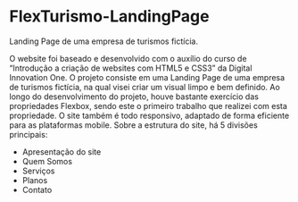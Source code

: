 # FlexTurismo-LandingPage
Landing Page de uma empresa de turismos fictícia.

O website foi baseado e desenvolvido com o auxílio do curso de “Introdução a criação de websites com HTML5 e CSS3” da Digital Innovation One.
O projeto consiste em uma Landing Page de uma empresa de turismos fictícia, na qual visei criar um visual limpo e bem definido. 
Ao longo do desenvolvimento do projeto, houve bastante exercício das propriedades Flexbox, sendo este o primeiro trabalho que realizei com esta propriedade.
O site também é todo responsivo, adaptado de forma eficiente para as plataformas mobile.
Sobre a estrutura do site, há 5 divisões principais:
- Apresentação do site
- Quem Somos
- Serviços
- Planos
- Contato
